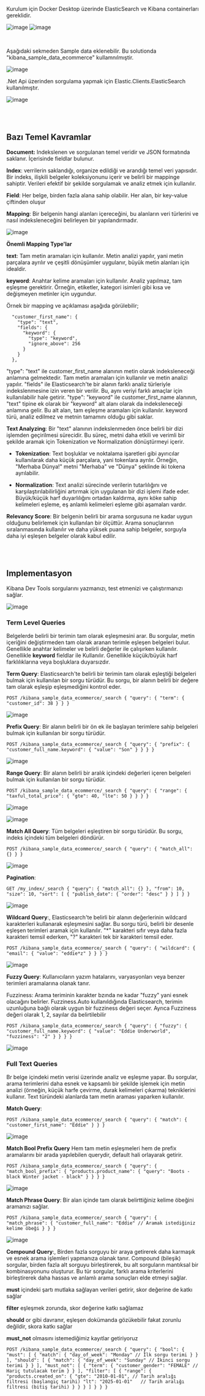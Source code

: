 Kurulum için Docker Desktop üzerinde ElasticSearch ve Kibana containerları gereklidir.

![image](https://github.com/user-attachments/assets/06d77757-e53b-4b2d-81a9-1e45fd190287)
![image](https://github.com/user-attachments/assets/cbdd76f1-6925-4781-af08-b22745384413)

<br>

Aşağıdaki sekmeden Sample data eklenebilir. Bu solutionda "kibana_sample_data_ecommerce" kullamnılmıştir.

![image](https://github.com/user-attachments/assets/072ebcc7-7870-403d-bd4d-15437aa04d62)

.Net Api üzerinden sorgulama yapmak için Elastic.Clients.ElasticSearch kullanılmıştır.

![image](https://github.com/user-attachments/assets/c36815b1-3c9f-48f1-9a12-539693b7423b)

<br><br>

<h2>Bazı Temel Kavramlar</h2>

**Document:** Indekslenen ve sorgulanan temel veridir ve JSON formatında saklanır. İçerisinde fieldlar bulunur.

**Index**: verrilerin saklandığı, organize edildiği ve arandığı temel veri yapısıdır. Bir indeks, ilişkili belgeler koleksiyonunu içerir ve belirli bir mappinge sahiptir. Verileri efektif bir şekilde sorgulamak ve analiz etmek için kullanılır.

**Field**: Her belge, birden fazla alana sahip olabilir. Her alan, bir key-value çiftinden oluşur

**Mapping**: Bir belgenin hangi alanları içereceğini, bu alanların veri türlerini ve nasıl indeksleneceğini belirleyen bir yapılandırmadır.

![image](https://github.com/user-attachments/assets/2c3626a3-5b14-472b-8f5e-b648780fa5dc)

**Önemli Mapping Type'lar**

**text**: Tam metin aramaları için kullanılır. Metin analizi yapılır, yani metin parçalara ayrılır ve çeşitli dönüşümler uygulanır, büyük metin alanları için idealdir.

**keyword**: Anahtar kelime aramaları için kullanılır. Analiz yapılmaz, tam eşleşme gerektirir. Örneğin, etiketler, kategori isimleri gibi kısa ve değişmeyen metinler için uygundur.


Örnek bir mapping ve açıklaması aşağıda görülebilir;

      "customer_first_name": {
        "type": "text",
        "fields": {
          "keyword": {
            "type": "keyword",
            "ignore_above": 256
          }
        }
      },

"type": "text" ile customer_first_name alanının metin olarak indeksleneceği anlamına gelmektedir. Tam metin aramaları için kullanılır ve metin analizi yapılır.
"fields" ile Elasticsearch'te bir alanın farklı analiz türleriyle indekslenmesine izin veren bir verilir. Bu, aynı veriyi farklı amaçlar için kullanılabilir hale getirir.
"type": "keyword" ile customer_first_name alanının, "text" tipine ek olarak bir "keyword" alt alanı olarak da indeksleneceği anlamına gelir. Bu alt alan, tam eşleşme aramaları için kullanılır. keyword türü, analiz edilmez ve metnin tamamını olduğu gibi saklar.

**Text Analyzing**: Bir "text" alanının indekslenmeden önce belirli bir dizi işlemden geçirilmesi sürecidir. Bu süreç, metni daha etkili ve verimli bir şekilde aramak için Tokenization ve Normalization dönüştürmeyi içerir.

- **Tokenization**: Text boşluklar ve noktalama işaretleri gibi ayırıcılar kullanılarak daha küçük parçalara, yani tokenlara ayrılır. Örneğin, "Merhaba Dünya!" metni "Merhaba" ve "Dünya" şeklinde iki tokena ayrılabilir.

- **Normalization**: Text analizi sürecinde verilerin tutarlılığını ve karşılaştırılabilirliğini artırmak için uygulanan bir dizi işlemi ifade eder. Büyük/küçük harf duyarlılığını ortadan kaldırma, aynı köke sahip kelimeleri eşleme, eş anlamlı kelimeleri eşleme gibi aşamaları vardır.

  
**Relevancy Score**: Bir belgenin belirli bir arama sorgusuna ne kadar uygun olduğunu belirlemek için kullanılan bir ölçüttür. Arama sonuçlarının sıralanmasında kullanılır ve daha yüksek puana sahip belgeler, sorguyla daha iyi eşleşen belgeler olarak kabul edilir.

<br><br>

<h2>Implementasyon</h2>

Kibana Dev Tools sorgularını yazmanızı, test etmenizi ve çalıştırmanızı sağlar.

![image](https://github.com/user-attachments/assets/29375c79-5415-49c2-b8e8-5945062f980b)

<h3>Term Level Queries</h3>

Belgelerde belirli bir terimin tam olarak eşleşmesini arar. Bu sorgular, metin içeriğini değiştirmeden tam olarak aranan terimle eşleşen belgeleri bulur. Genellikle anahtar kelimeler ve belirli değerler ile çalışırken kullanılır. Genellikle **keyword** fieldlar ile Kullanılır. Genellikle küçük/büyük harf farklılıklarına veya boşluklara duyarsızdır.

**Term Query**: Elasticsearch'te belirli bir terimin tam olarak eşleştiği belgeleri bulmak için kullanılan bir sorgu türüdür. Bu sorgu, bir alanın belirli bir değere tam olarak eşleşip eşleşmediğini kontrol eder.

``POST /kibana_sample_data_ecommerce/_search
{
  "query": {
    "term": {
      "customer_id": 38
    }
  }
}``

![image](https://github.com/user-attachments/assets/6fce056f-2cd2-4e5a-9542-7f0728c62284)


**Prefix Query**: Bir alanın belirli bir ön ek ile başlayan terimlere sahip belgeleri bulmak için kullanılan bir sorgu türüdür. 

``POST /kibana_sample_data_ecommerce/_search
{
  "query": {
    "prefix": {
      "customer_full_name.keyword": {
        "value": "Son"
      }
    }
  }
}``

![image](https://github.com/user-attachments/assets/cd23e7d1-8f0c-4dcc-b434-d5eecfc463f6)


**Range Query**: Bir alanın belirli bir aralık içindeki değerleri içeren belgeleri bulmak için kullanılan bir sorgu türüdür. 

``POST /kibana_sample_data_ecommerce/_search
{
  "query": {
    "range": {
      "taxful_total_price": {
        "gte": 40,
        "lte": 50
      }
    }
  }
}``

![image](https://github.com/user-attachments/assets/48d3b7e5-ac8e-4a59-8fb5-551265d0f266)

![image](https://github.com/user-attachments/assets/c16c08c9-24c8-4ff8-8cba-d981eab496ee)


**Match All Query**: Tüm belgeleri eşleştiren bir sorgu türüdür. Bu sorgu, indeks içindeki tüm belgeleri döndürür.

``POST /kibana_sample_data_ecommerce/_search
{
  "query": {
    "match_all": {}
  }
}``

![image](https://github.com/user-attachments/assets/c9d275e8-9ce8-4ca1-959b-2013b09730dc)

**Pagination**:

``GET /my_index/_search
{
  "query": {
    "match_all": {}
  },
  "from": 10,
  "size": 10,
  "sort": [
    {
      "publish_date": {
        "order": "desc"
      }
    }
  ]
}
}``

![image](https://github.com/user-attachments/assets/760d567f-597f-409b-9ea3-d521c840cc59)

**Wildcard Query**:, Elasticsearch'te belirli bir alanın değerlerinin wildcard karakterleri kullanarak eşleşmesini sağlar. Bu sorgu türü, belirli bir desenle eşleşen terimleri aramak için kullanılır. "*" karakteri sıfır veya daha fazla karakteri temsil ederken, "?" karakteri tek bir karakteri temsil eder.

``POST /kibana_sample_data_ecommerce/_search
{
  "query": {
    "wildcard": {
      "email": {
        "value": "eddie*z"
      }
    }
  }
}``

![image](https://github.com/user-attachments/assets/df4d51cc-6734-4881-b449-0276f4d9cdd6)

**Fuzzy Query**: Kullanıcıların yazım hatalarını, varyasyonları veya benzer terimleri aramalarına olanak tanır.

 Fuzziness: Arama teriminin karakter bzında ne kadar "fuzzy" yani esnek olacağını belirler. Fuzziness.Auto kullanıldığında Elasticsearch, terimin uzunluğuna bağlı olarak uygun bir fuzziness değeri seçer. Ayrıca Fuzziness değeri olarak 1, 2, sayılar da belirtilebilir

``POST /kibana_sample_data_ecommerce/_search
{
  "query": {
    "fuzzy": {
      "customer_full_name.keyword": {
        "value": "Eddie Underworld",
        "fuzziness": "2"
      }
    }
  }
}``

![image](https://github.com/user-attachments/assets/81397d5d-d5b8-4faa-ac93-5830d281be38)

<h3>Full Text Queries</h3>

Br belge içindeki metin verisi üzerinde analiz ve eşleşme yapar. Bu sorgular, arama terimlerini daha esnek ve kapsamlı bir şekilde işlemek için metin analizi (örneğin, küçük harfe çevirme, durak kelimeleri çıkarma) tekniklerini kullanır. Text türündeki alanlarda tam metin araması yaparken kullanılır.

**Match Query**: 

``POST /kibana_sample_data_ecommerce/_search
{
  "query": {
    "match": {
      "customer_first_name": "Eddie"
    }
  }
}``

![image](https://github.com/user-attachments/assets/f67cfbec-d364-4388-b90a-8a9d89e079c0)

**Match Bool Prefix Query** Hem tam metin eşleşmeleri hem de prefix aramalarını bir arada yapılebilen querydir, default hali orlayarak getirir.

``POST /kibana_sample_data_ecommerce/_search
{
  "query": {
    "match_bool_prefix": {
      "products.product_name": {
        "query": "Boots - black Winter jacket - black"
      }
    }
  }
}``

![image](https://github.com/user-attachments/assets/98440e85-2ad2-405d-80cb-c89053ee18ee)

**Match Phrase Query**: Bir alan içinde tam olarak belirttiğiniz kelime öbeğini aramanızı sağlar.

``POST /kibana_sample_data_ecommerce/_search
{
  "query": {
    "match_phrase": {
      "customer_full_name": "Eddie" // Aramak istediğiniz kelime öbeği
    }
  }
}``

![image](https://github.com/user-attachments/assets/f97912fa-0ce1-4112-8b0a-2701798e6340)

**Compound Query**:, Birden fazla sorguyu bir araya getirerek daha karmaşık ve esnek arama işlemleri yapmanıza olanak tanır. Compound (bileşik) sorgular, birden fazla alt sorguyu birleştirerek, bu alt sorguların mantıksal bir kombinasyonunu oluşturur. Bu tür sorgular, farklı arama kriterlerini birleştirerek daha hassas ve anlamlı arama sonuçları elde etmeyi sağlar.

**must** içindeki şartı mutlaka sağlayan verileri getirir, skor değerine de katkı sağlar

**filter**  eşleşmek zorunda, skor değerine katkı sağlamaz

**should**  or gibi davranır, eşleşen dokümanda gözükebilir fakat zorunlu değildir, skora katkı sağlar

**must_not** olmasını istemediğimiz kayıtlar getiriyoruz

``POST /kibana_sample_data_ecommerce/_search
{
  "query": {
    "bool": {
      "must": [
        {
          "match": {
            "day_of_week": "Monday" // İlk sorgu terimi
          }
        }
      ],
      "should": [
        {
          "match": {
            "day_of_week": "Sunday" // İkinci sorgu terimi
          }
        }
      ],
      "must_not": [
        {
          "term": {
            "customer_gender": "FEMALE" // Hariç tutulacak terim
          }
        }
      ],
      "filter": [
        {
          "range": {
            "products.created_on": {
              "gte": "2010-01-01", // Tarih aralığı filtresi (başlangıç tarihi)
              "lt": "2025-01-01"   // Tarih aralığı filtresi (bitiş tarihi)
            }
          }
        }
      ]
    }
  }
}``

